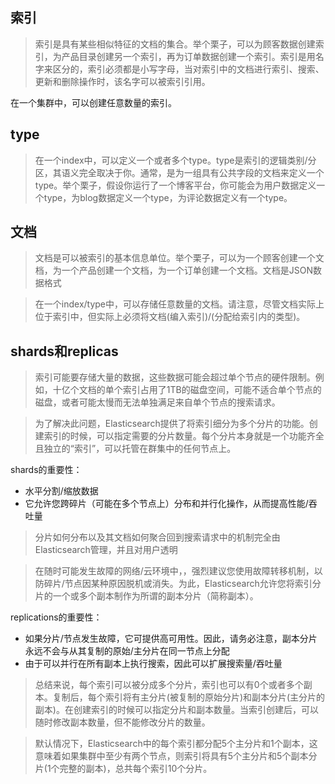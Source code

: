 ## 索引

> 索引是具有某些相似特征的文档的集合。举个栗子，可以为顾客数据创建索引，为产品目录创建另一个索引，再为订单数据创建一个索引。索引是用名字来区分的，索引必须都是小写字母，当对索引中的文档进行索引、搜索、更新和删除操作时，该名字可以被索引引用。

在一个集群中，可以创建任意数量的索引。

## type
> 在一个index中，可以定义一个或者多个type。type是索引的逻辑类别/分区，其语义完全取决于你。通常，是为一组具有公共字段的文档来定义一个type。举个栗子，假设你运行了一个博客平台，你可能会为用户数据定义一个type，为blog数据定义一个type，为评论数据定义有一个type。

## 文档

> 文档是可以被索引的基本信息单位。举个栗子，可以为一个顾客创建一个文档，为一个产品创建一个文档，为一个订单创建一个文档。文档是JSON数据格式

> 在一个index/type中，可以存储任意数量的文档。请注意，尽管文档实际上位于索引中，但实际上必须将文档(编入索引)/(分配给索引内的类型)。

## shards和replicas

> 索引可能要存储大量的数据，这些数据可能会超过单个节点的硬件限制。例如，十亿个文档的单个索引占用了1TB的磁盘空间，可能不适合单个节点的磁盘，或者可能太慢而无法单独满足来自单个节点的搜索请求。

> 为了解决此问题，Elasticsearch提供了将索引细分为多个分片的功能。创建索引的时候，可以指定需要的分片数量。每个分片本身就是一个功能齐全且独立的“索引”，可以托管在群集中的任何节点上。

shards的重要性：

* 水平分割/缩放数据
 * 它允许您跨碎片（可能在多个节点上）分布和并行化操作，从而提高性能/吞吐量

> 分片如何分布以及其文档如何聚合回到搜索请求中的机制完全由Elasticsearch管理，并且对用户透明

> 在随时可能发生故障的网络/云环境中，，强烈建议您使用故障转移机制，以防碎片/节点因某种原因脱机或消失。为此，Elasticsearch允许您将索引分片的一个或多个副本制作为所谓的副本分片（简称副本）。

replications的重要性：

* 如果分片/节点发生故障，它可提供高可用性。因此，请务必注意，副本分片永远不会与从其复制的原始/主分片在同一节点上分配
* 由于可以并行在所有副本上执行搜索，因此可以扩展搜索量/吞吐量

> 总结来说，每个索引可以被分成多个分片，索引也可以有0个或者多个副本。复制后，每个索引将有主分片(被复制的原始分片)和副本分片(主分片的副本)。在创建索引的时候可以指定分片和副本数量。当索引创建后，可以随时修改副本数量，但不能修改分片的数量。

> 默认情况下，Elasticsearch中的每个索引都分配5个主分片和1个副本，这意味着如果集群中至少有两个节点，则索引将具有5个主分片和5个副本分片(1个完整的副本)，总共每个索引10个分片。